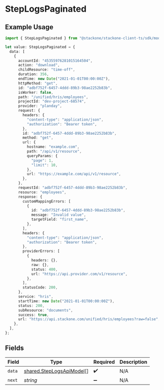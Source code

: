 # StepLogsPaginated

## Example Usage

```typescript
import { StepLogsPaginated } from "@stackone/stackone-client-ts/sdk/models/shared";

let value: StepLogsPaginated = {
  data: [
    {
      accountId: "45355976281015164504",
      action: "download",
      childResource: "time-off",
      duration: 356,
      endTime: new Date("2021-01-01T00:00:00Z"),
      httpMethod: "get",
      id: "adbf752f-6457-4ddd-89b3-98ae2252b83b",
      isWorker: false,
      path: "/unified/hris/employees",
      projectId: "dev-project-68574",
      provider: "planday",
      request: {
        headers: {
          "content-type": "application/json",
          "authorization": "Bearer token",
        },
        id: "adbf752f-6457-4ddd-89b3-98ae2252b83b",
        method: "get",
        url: {
          hostname: "example.com",
          path: "/api/v1/resource",
          queryParams: {
            "page": 1,
            "limit": 10,
          },
          url: "https://example.com/api/v1/resource",
        },
      },
      requestId: "adbf752f-6457-4ddd-89b3-98ae2252b83b",
      resource: "employees",
      response: {
        customMappingErrors: [
          {
            id: "adbf752f-6457-4ddd-89b3-98ae2252b83b",
            message: "Invalid value",
            targetField: "first_name",
          },
        ],
        headers: {
          "content-type": "application/json",
          "authorization": "Bearer token",
        },
        providerErrors: [
          {
            headers: {},
            raw: {},
            status: 400,
            url: "https://api.provider.com/v1/resource",
          },
        ],
        statusCode: 200,
      },
      service: "hris",
      startTime: new Date("2021-01-01T00:00:00Z"),
      status: 200,
      subResource: "documents",
      success: true,
      url: "https://api.stackone.com/unified/hris/employees?raw=false",
    },
  ],
};
```

## Fields

| Field                                                                       | Type                                                                        | Required                                                                    | Description                                                                 |
| --------------------------------------------------------------------------- | --------------------------------------------------------------------------- | --------------------------------------------------------------------------- | --------------------------------------------------------------------------- |
| `data`                                                                      | [shared.StepLogsApiModel](../../../sdk/models/shared/steplogsapimodel.md)[] | :heavy_check_mark:                                                          | N/A                                                                         |
| `next`                                                                      | *string*                                                                    | :heavy_minus_sign:                                                          | N/A                                                                         |
